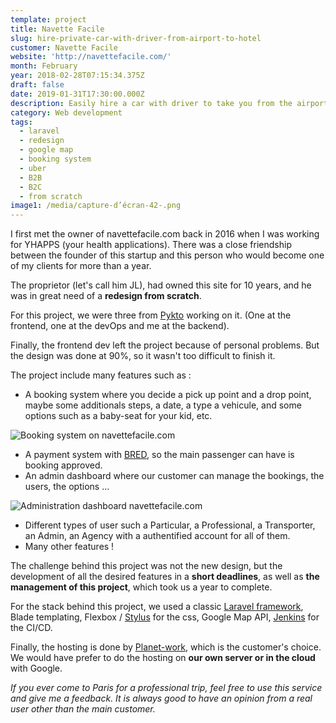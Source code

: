 ```yaml
---
template: project
title: Navette Facile
slug: hire-private-car-with-driver-from-airport-to-hotel
customer: Navette Facile
website: 'http://navettefacile.com/'
month: February
year: 2018-02-28T07:15:34.375Z
draft: false
date: 2019-01-31T17:30:00.000Z
description: Easily hire a car with driver to take you from the airport to your hotel.
category: Web development
tags:
  - laravel
  - redesign
  - google map
  - booking system
  - uber
  - B2B
  - B2C
  - from scratch
image1: /media/capture-d’écran-42-.png
---
```

I first met the owner of navettefacile.com back in 2016 when I was working for YHAPPS (your health applications). There was a close friendship between the founder of this startup and this person who would become one of my clients for more than a year.

The proprietor (let's call him JL), had owned this site for 10 years, and he was in great need of a **redesign from scratch**.

For this project, we were three from [Pykto](http://pykto.fr) working on it. (One at the frontend, one at the devOps and me at the backend).

Finally, the frontend dev left the project because of personal problems. But the design was done at 90%, so it wasn't too difficult to finish it.

The project include many features such as : 

* A booking system where you decide a pick up point and a drop point, maybe some additionals steps, a date, a type a vehicule, and some options such as a baby-seat for your kid, etc.

![Booking system on navettefacile.com](/media/capture-d’écran-46-.png)

* A payment system with [BRED](https://www.bred.fr/index.html), so the main passenger can have is booking approved.
* An admin dashboard where our customer can manage the bookings, the users, the options ...

![Administration dashboard navettefacile.com](/media/capture-d’écran-45-.png)

* Different types of user such a Particular, a Professional, a Transporter, an Admin, an Agency with a authentified account for all of them.
* Many other features !

The challenge behind this project was not the new design, but the development of all the desired features in a **short deadlines**, as well as **the management of this project**, which took us a year to complete.

For the stack behind this project, we used a classic [Laravel framework](https://laravel.com), Blade templating, Flexbox / [Stylus](http://stylus-lang.com/) for the css, Google Map API, [Jenkins](https://jenkins.io/) for the CI/CD.

Finally, the hosting is done by [Planet-work](https://www.planet-work.com/), which is the customer's choice. We would have prefer to do the hosting on **our own server or in the cloud** with Google.

_If you ever come to Paris for a professional trip, feel free to use this service and give me a feedback. It is always good to have an opinion from a real user other than the main customer._
